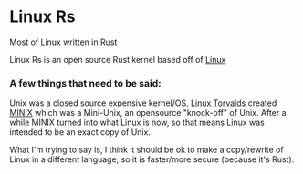 # Linux Rs

Most of Linux written in Rust

Linux Rs is an open source Rust kernel based off of [Linux](https://github.com/torvalds/linux)

### A few things that need to be said:

Unix was a closed source expensive kernel/OS, [Linux Torvalds](https://en.wikipedia.org/wiki/Linus_Torvalds#Early_years) 
created [MINIX](https://en.wikipedia.org/wiki/Minix) which was a Mini-Unix, an opensource "knock-off" of Unix. After a 
while MINIX turned into what Linux is now, so that means Linux was intended to be an exact copy of Unix.

What I'm trying to say is, I think it should be ok to make a copy/rewrite of Linux in a different language, so it is 
faster/more secure (because it's Rust).

